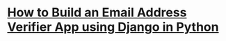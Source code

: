 # [How to Build an Email Address Verifier App using Django in Python](https://www.thepythoncode.com/article/build-an-email-verifier-app-using-django-in-python)